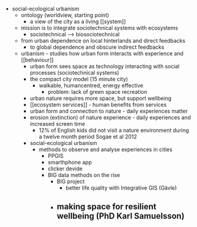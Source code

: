 - social-ecological urbanism
	- ontology (worldview, starting point)
		- a view of the city as a living [[system]]
	- mission is to integrate sociotechnical systems with ecosystems
		- sociotechnical --> biosociotechnical
	- from urban dependence on local hinterlands and direct feedbacks
		- to global dependence and obscure indirect feedbacks
	- urbanism - studies how urban form interacts with experience and [[behaviour]]
		- urban form sees space as technology interacting with social processes (sociotechnical systems)
		- the compact city model (15 minute city)
			- walkable, humancentred, energy effective
				- problem: lack of green space recreation
		- urban nature requires more space, but support wellbeing
		- [[ecosystem services]] - human benefits from services
		- urban form and connection to nature - daily experiences matter
		- erosion (extinction) of nature experience - daily experiences and increased screen time
			- 12% of English kids did not visit a nature environment during a twelve month period Sogae et al 2012
		- social-ecological urbanism
			- methods to observe and analyse experiences in cities
				- PPGIS
				- smarthphone app
				- clicker devide
				- BIG data methods on the rise
					- BIG project
						- better life quality with Integrative GIS (Gävle)
					- making space for resilient wellbeing (PhD Karl Samuelsson)
						-